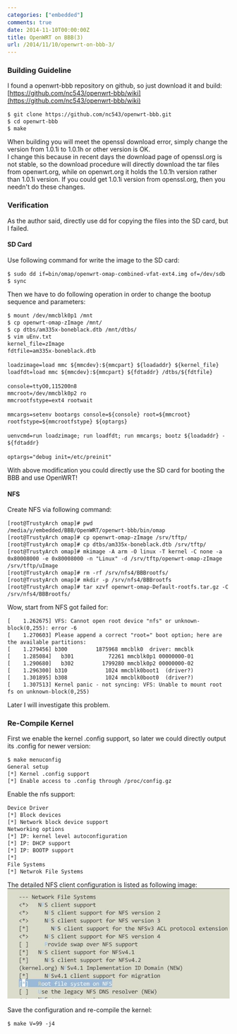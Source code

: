 ```yaml
---
categories: ["embedded"]
comments: true
date: 2014-11-10T00:00:00Z
title: OpenWRT on BBB(3)
url: /2014/11/10/openwrt-on-bbb-3/
---
```


### Building Guideline
I found a openwrt-bbb  repository on github, so just download it and build:     
[https://github.com/nc543/openwrt-bbb/wiki](https://github.com/nc543/openwrt-bbb/wiki)     

```
$ git clone https://github.com/nc543/openwrt-bbb.git
$ cd openwrt-bbb
$ make

```
When building you will meet the openssl download error, simply change the version from 1.0.1i to 1.0.1h or other version is OK.     
I change this because in recent days the download page of openssl.org is not stable, so the download procedure will directly download the tar files from openwrt.org, while on openwrt.org it holds the 1.0.1h version rather than 1.0.1i version. If you could get 1.0.1i version from openssl.org, then you needn't do these changes.     
### Verification
As the author said, directly use dd for copying the files into the SD card, but I failed. 
#### SD Card
Use following command for write the image to the SD card:     

```
$ sudo dd if=bin/omap/openwrt-omap-combined-vfat-ext4.img of=/dev/sdb
$ sync

```
Then we have to do following operation in order to change the bootup sequence and parameters:    

```
$ mount /dev/mmcblk0p1 /mnt
$ cp openwrt-omap-zImage /mnt/
$ cp dtbs/am335x-boneblack.dtb /mnt/dtbs/
$ vim uEnv.txt
kernel_file=zImage
fdtfile=am335x-boneblack.dtb

loadzimage=load mmc ${mmcdev}:${mmcpart} ${loadaddr} ${kernel_file}
loadfdt=load mmc ${mmcdev}:${mmcpart} ${fdtaddr} /dtbs/${fdtfile}

console=ttyO0,115200n8
mmcroot=/dev/mmcblk0p2 ro
mmcrootfstype=ext4 rootwait

mmcargs=setenv bootargs console=${console} root=${mmcroot} rootfstype=${mmcrootfstype} ${optargs}

uenvcmd=run loadzimage; run loadfdt; run mmcargs; bootz ${loadaddr} - ${fdtaddr}

optargs="debug init=/etc/preinit"

```
With above modification you could directly use the SD card for booting the BBB and use OpenWRT!     
#### NFS
Create NFS via following command:    

```
[root@TrustyArch omap]# pwd
/media/y/embedded/BBB/OpenWRT/openwrt-bbb/bin/omap
[root@TrustyArch omap]# cp openwrt-omap-zImage /srv/tftp/
[root@TrustyArch omap]# cp dtbs/am335x-boneblack.dtb /srv/tftp/
[root@TrustyArch omap]# mkimage -A arm -O linux -T kernel -C none -a 0x80008000 -e 0x80008000 -n "Linux" -d /srv/tftp/openwrt-omap-zImage /srv/tftp/uImage
[root@TrustyArch omap]# rm -rf /srv/nfs4/BBBrootfs/
[root@TrustyArch omap]# mkdir -p /srv/nfs4/BBBrootfs
[root@TrustyArch omap]# tar xzvf openwrt-omap-Default-rootfs.tar.gz -C /srv/nfs4/BBBrootfs/

```
Wow, start from NFS got failed for:   

```
[    1.262675] VFS: Cannot open root device "nfs" or unknown-block(0,255): error -6
[    1.270603] Please append a correct "root=" boot option; here are the available partitions:
[    1.279456] b300         1875968 mmcblk0  driver: mmcblk
[    1.285084]   b301           72261 mmcblk0p1 00000000-01
[    1.290680]   b302         1799280 mmcblk0p2 00000000-02
[    1.296300] b310            1024 mmcblk0boot1  (driver?)
[    1.301895] b308            1024 mmcblk0boot0  (driver?)
[    1.307513] Kernel panic - not syncing: VFS: Unable to mount root fs on unknown-block(0,255)

```
Later I will investigate this problem.     

### Re-Compile Kernel
First we enable the kernel .config support, so later we could directly output its .config for newer version:     

```
$ make menuconfig
General setup
[*] Kernel .config support
[*] Enable access to .config through /proc/config.gz

```
Enable the nfs support:    

```
Device Driver
[*] Block devices
[*] Network block device support
Networking options
[*] IP: kernel level autoconfiguration
[*]	IP: DHCP support
[*]	IP: BOOTP support
[*]
File Systems
[*] Netwrok File Systems

```
The detailed NFS client configuration is listed as following image:    
![/images/nfsconfiguration.jpg](/images/nfsconfiguration.jpg)      


Save the configuration and re-compile the kernel:   

```
$ make V=99 -j4

```

